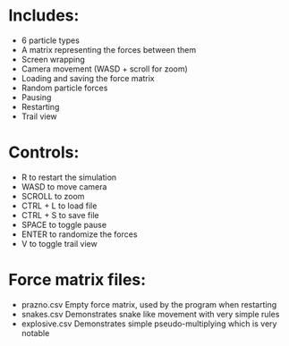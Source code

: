 # Includes:
* 6 particle types
* A matrix representing the forces between them
* Screen wrapping
* Camera movement (WASD + scroll for zoom)
* Loading and saving the force matrix
* Random particle forces
* Pausing
* Restarting
* Trail view

# Controls:
* R to restart the simulation
* WASD to move camera
* SCROLL to zoom
* CTRL + L to load file
* CTRL + S to save file
* SPACE to toggle pause
* ENTER to randomize the forces
* V to toggle trail view

# Force matrix files:
* prazno.csv
    Empty force matrix, used by the program when restarting
* snakes.csv
    Demonstrates snake like movement with very simple rules
* explosive.csv
    Demonstrates simple pseudo-multiplying which is very notable
